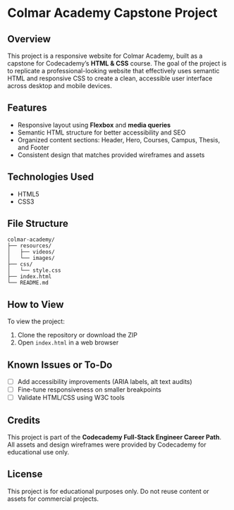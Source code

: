 # Colmar Academy Capstone Project

## Overview

This project is a responsive website for Colmar Academy, built as a capstone for Codecademy’s **HTML & CSS** course. The goal of the project is to replicate a professional-looking website that effectively uses semantic HTML and responsive CSS to create a clean, accessible user interface across desktop and mobile devices.

## Features

- Responsive layout using **Flexbox** and **media queries**
- Semantic HTML structure for better accessibility and SEO
- Organized content sections: Header, Hero, Courses, Campus, Thesis, and Footer
- Consistent design that matches provided wireframes and assets

## Technologies Used

- HTML5
- CSS3

## File Structure

```text
colmar-academy/
├── resources/
│   ├── videos/
│   └── images/
├── css/
│   └── style.css
├── index.html
└── README.md
```


## How to View

To view the project:

1. Clone the repository or download the ZIP
2. Open `index.html` in a web browser

## Known Issues or To-Do

- [ ] Add accessibility improvements (ARIA labels, alt text audits)
- [ ] Fine-tune responsiveness on smaller breakpoints
- [ ] Validate HTML/CSS using W3C tools

## Credits

This project is part of the **Codecademy Full-Stack Engineer Career Path**. All assets and design wireframes were provided by Codecademy for educational use only.

## License

This project is for educational purposes only. Do not reuse content or assets for commercial projects.
